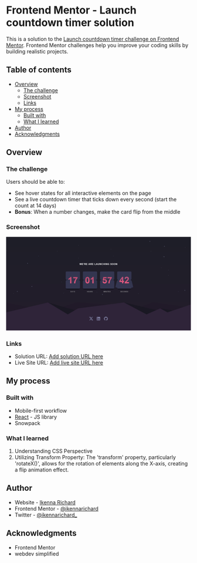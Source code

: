# Frontend Mentor - Launch countdown timer solution

This is a solution to the [Launch countdown timer challenge on Frontend Mentor](https://www.frontendmentor.io/challenges/launch-countdown-timer-N0XkGfyz-). Frontend Mentor challenges help you improve your coding skills by building realistic projects.

## Table of contents

- [Overview](#overview)
  - [The challenge](#the-challenge)
  - [Screenshot](#screenshot)
  - [Links](#links)
- [My process](#my-process)
  - [Built with](#built-with)
  - [What I learned](#what-i-learned)
- [Author](#author)
- [Acknowledgments](#acknowledgments)

## Overview

### The challenge

Users should be able to:

- See hover states for all interactive elements on the page
- See a live countdown timer that ticks down every second (start the count at 14 days)
- **Bonus**: When a number changes, make the card flip from the middle

### Screenshot

![Project Screenshot](./public/images/launch-scs.png)

### Links

- Solution URL: [Add solution URL here](https://your-solution-url.com)
- Live Site URL: [Add live site URL here](https://your-live-site-url.com)

## My process

### Built with

- Mobile-first workflow
- [React](https://reactjs.org/) - JS library
- Snowpack

### What I learned

1. Understanding CSS Perspective
2. Utilizing Transform Property: The 'transform' property, particularly 'rotateX()', allows for the rotation of elements along the X-axis, creating a flip animation effect.

## Author

- Website - [Ikenna Richard](https://ikennarichard.vercel.app)
- Frontend Mentor - [@ikennarichard](https://www.frontendmentor.io/profile/ikennarichard)
- Twitter - [@ikennarichard_](https://www.twitter.com/ikennarichard_)

## Acknowledgments

- Frontend Mentor
- webdev simplified
